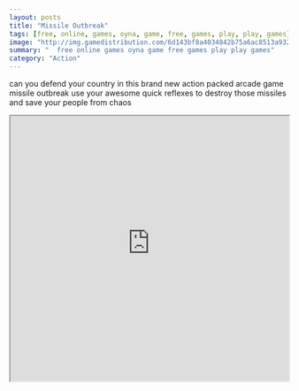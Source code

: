 ```yaml
---
layout: posts
title: "Missile Outbreak"
tags: [free, online, games, oyna, game, free, games, play, play, games]
image: "http://img.gamedistribution.com/6d143bf8a4034842b75a6ac8513a932a.jpg"
summary: "  free online games oyna game free games play play games"
category: "Action"
---
```


can you defend your country in this brand new action packed arcade game missile outbreak use your awesome quick reflexes to destroy those missiles and save your people from chaos

<iframe width="100%" height="480px;" src="http://html5.gamedistribution.com/6d143bf8a4034842b75a6ac8513a932a/"></iframe>